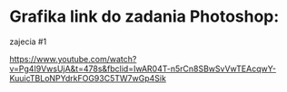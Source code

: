 # Grafika link do zadania Photoshop:
zajecia #1

https://www.youtube.com/watch?v=Pg4I9VwsUjA&t=478s&fbclid=IwAR04T-n5rCn8SBwSvVwTEAcqwY-KuuicTBLoNPYdrkFOG93C5TW7wGp4Sik
